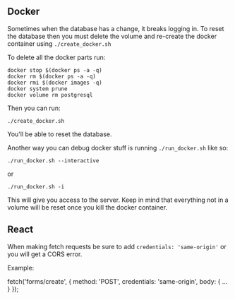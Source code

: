 ## Docker
Sometimes when the database has a change, it breaks logging in. To reset the database then you must delete the volume and re-create the docker container using `./create_docker.sh`

To delete all the docker parts run:

```
docker stop $(docker ps -a -q)
docker rm $(docker ps -a -q)
docker rmi $(docker images -q)
docker system prune
docker volume rm postgresql
```

Then you can run:

```
./create_docker.sh
```

You'll be able to reset the database.

Another way you can debug docker stuff is running `./run_docker.sh` like so:

```
./run_docker.sh --interactive
```

or 

```
./run_docker.sh -i
```

This will give you access to the server. Keep in mind that everything not in a volume will be reset once you kill the docker container.

## React

When making fetch requests be sure to add `credentials: 'same-origin'` or you will get a CORS error.

Example:

fetch('forms/create', {
    method: 'POST',
    credentials: 'same-origin',
    body: {
        ...
    }
});
